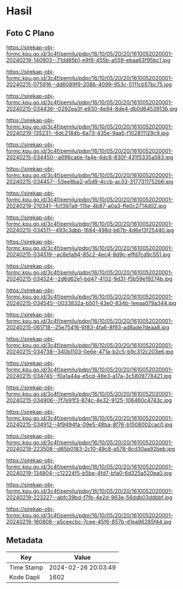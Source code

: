 # Hasil

## Foto C Plano

https://sirekap-obj-formc.kpu.go.id/3c4f/pemilu/pdpr/16/10/05/20/20/1610052020001-20240219-140903--71dd85b1-e9f8-455b-a559-ebaa63f95bc1.jpg

https://sirekap-obj-formc.kpu.go.id/3c4f/pemilu/pdpr/16/10/05/20/20/1610052020001-20240215-075916--dd6089f9-208b-4099-953c-5111cb57bc75.jpg

https://sirekap-obj-formc.kpu.go.id/3c4f/pemilu/pdpr/16/10/05/20/20/1610052020001-20240215-034436--0292ea3f-e930-4e94-8de4-db0d6453913b.jpg

https://sirekap-obj-formc.kpu.go.id/3c4f/pemilu/pdpr/16/10/05/20/20/1610052020001-20240219-135231--6dc2184b-6a73-435e-9aa5-f102811129c9.jpg

https://sirekap-obj-formc.kpu.go.id/3c4f/pemilu/pdpr/16/10/05/20/20/1610052020001-20240215-034450--a096cabe-fa4e-4dc6-830f-431f5335a583.jpg

https://sirekap-obj-formc.kpu.go.id/3c4f/pemilu/pdpr/16/10/05/20/20/1610052020001-20240215-034457--53ee8ba2-e5d9-4ccb-ac33-3177311752b6.jpg

https://sirekap-obj-formc.kpu.go.id/3c4f/pemilu/pdpr/16/10/05/20/20/1610052020001-20240219-210341--fcf397a9-115e-4b87-a0a3-ffe0c2714d02.jpg

https://sirekap-obj-formc.kpu.go.id/3c4f/pemilu/pdpr/16/10/05/20/20/1610052020001-20240215-034511--493c3dbb-1684-498d-b67b-4d6e13f25440.jpg

https://sirekap-obj-formc.kpu.go.id/3c4f/pemilu/pdpr/16/10/05/20/20/1610052020001-20240215-034519--ac8e1a94-85c2-4ec4-8d9c-effd7cd9c551.jpg

https://sirekap-obj-formc.kpu.go.id/3c4f/pemilu/pdpr/16/10/05/20/20/1610052020001-20240215-034524--2d6d62e1-bd47-4132-9d31-f5b59e19274b.jpg

https://sirekap-obj-formc.kpu.go.id/3c4f/pemilu/pdpr/16/10/05/20/20/1610052020001-20240215-034545--0033832a-b501-43e0-834b-1eeaa079a344.jpg

https://sirekap-obj-formc.kpu.go.id/3c4f/pemilu/pdpr/16/10/05/20/20/1610052020001-20240215-061718--25e75416-6f83-4fa6-8f93-ad8ade7deaa8.jpg

https://sirekap-obj-formc.kpu.go.id/3c4f/pemilu/pdpr/16/10/05/20/20/1610052020001-20240215-034738--340b1103-0e6e-471a-b2c5-b9c312c203e6.jpg

https://sirekap-obj-formc.kpu.go.id/3c4f/pemilu/pdpr/16/10/05/20/20/1610052020001-20240215-034745--f0a1a44a-e5cd-48e3-a17a-3c5809778421.jpg

https://sirekap-obj-formc.kpu.go.id/3c4f/pemilu/pdpr/16/10/05/20/20/1610052020001-20240215-034906--7f7e91f3-874c-4e32-9125-106460c4743c.jpg

https://sirekap-obj-formc.kpu.go.id/3c4f/pemilu/pdpr/16/10/05/20/20/1610052020001-20240215-034912--4f9494fa-09e5-48ba-8f76-b1508002cac0.jpg

https://sirekap-obj-formc.kpu.go.id/3c4f/pemilu/pdpr/16/10/05/20/20/1610052020001-20240219-223508--d65b0183-2c10-49c8-a578-8cd30aa92beb.jpg

https://sirekap-obj-formc.kpu.go.id/3c4f/pemilu/pdpr/16/10/05/20/20/1610052020001-20240219-134804--c12224f5-b5be-4fd7-bfa0-6d325a520ea0.jpg

https://sirekap-obj-formc.kpu.go.id/3c4f/pemilu/pdpr/16/10/05/20/20/1610052020001-20240219-223227--abfc39bd-f7fb-4e2d-963e-56ddb03ddbbf.jpg

https://sirekap-obj-formc.kpu.go.id/3c4f/pemilu/pdpr/16/10/05/20/20/1610052020001-20240219-160808--a5ceecbc-7cee-45f6-857b-d1ea96285f44.jpg


## Metadata

| Key        | Value               |
| ---------- | ------------------- |
| Time Stamp | 2024-02-26 20:03:49 |
| Kode Dapil | 1602                |



